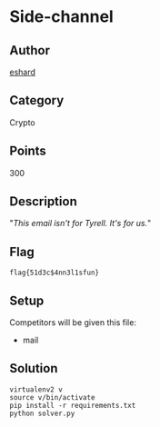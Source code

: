 # Side-channel
## Author
[eshard](https://www.eshard.com)
## Category
Crypto
## Points
300
## Description
"*This email isn't for Tyrell. It's for us.*"
## Flag
`flag{51d3c$4nn3l1sfun}`
## Setup
Competitors will be given this file:
- mail

## Solution
```
virtualenv2 v
source v/bin/activate
pip install -r requirements.txt
python solver.py
```